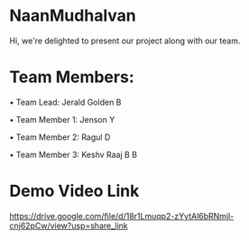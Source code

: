 # NaanMudhalvan

Hi, we're delighted to present our project along with our team.

# Team Members:

• Team Lead: Jerald Golden B

• Team Member 1: Jenson Y

• Team Member 2: Ragul D

• Team Member 3: Keshv Raaj B B

# Demo Video Link

https://drive.google.com/file/d/18r1Lmuqp2-zYytAl6bRNmjl-cnj62pCw/view?usp=share_link
